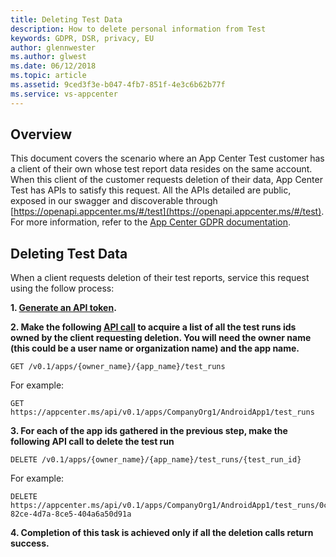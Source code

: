 ```yaml
---
title: Deleting Test Data
description: How to delete personal information from Test
keywords: GDPR, DSR, privacy, EU
author: glennwester
ms.author: glwest
ms.date: 06/12/2018
ms.topic: article 
ms.assetid: 9ced3f3e-b047-4fb7-851f-4e3c6b62b77f
ms.service: vs-appcenter
---
```


## Overview

This document covers the scenario where an App Center Test customer has a client of their own whose test report data resides on the same account. When this client of the customer requests deletion of their data, App Center Test has APIs to satisfy this request. All the APIs detailed are public, exposed in our swagger and discoverable through [https://openapi.appcenter.ms/#/test](https://openapi.appcenter.ms/#/test). For more information, refer to the [App Center GDPR documentation](https://docs.microsoft.com/en-us/appcenter/gdpr/your-data).

## Deleting Test Data

When a client requests deletion of their test reports, service this request using the follow process:

**1. [Generate an API token](https://docs.microsoft.com/en-us/appcenter/api-docs/).**

**2. Make the following [API call](https://openapi.appcenter.ms/#/test) to acquire a list of all the test runs ids owned by the client requesting deletion. You will need the owner name (this could be a user name or organization name) and the app name.**

```HTTP
GET /v0.1/apps/{owner_name}/{app_name}/test_runs
```

For example:

```HTTP
GET https://appcenter.ms/api/v0.1/apps/CompanyOrg1/AndroidApp1/test_runs
```
 
**3. For each of the app ids gathered in the previous step, make the following API call to delete the test run**

```HTTP
DELETE /v0.1/apps/{owner_name}/{app_name}/test_runs/{test_run_id}
```

For example:

```HTTP
DELETE https://appcenter.ms/api/v0.1/apps/CompanyOrg1/AndroidApp1/test_runs/0ce0x71b-82ce-4d7a-8ce5-404a6a50d91a
```

**4. Completion of this task is achieved only if all the deletion calls return success.**
